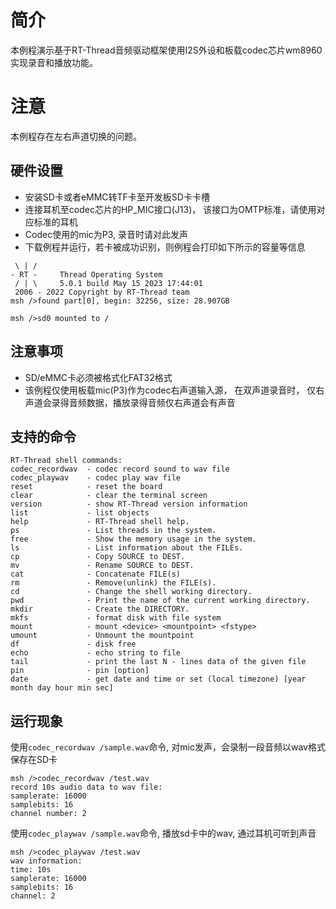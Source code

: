 # 简介

本例程演示基于RT-Thread音频驱动框架使用I2S外设和板载codec芯片wm8960实现录音和播放功能。

# 注意

本例程存在左右声道切换的问题。

## 硬件设置

- 安装SD卡或者eMMC转TF卡至开发板SD卡卡槽
- 连接耳机至codec芯片的HP_MIC接口(J13)， 该接口为OMTP标准，请使用对应标准的耳机
- Codec使用的mic为P3, 录音时请对此发声
- 下载例程并运行，若卡被成功识别，则例程会打印如下所示的容量等信息

```console
 \ | /
- RT -     Thread Operating System
 / | \     5.0.1 build May 15 2023 17:44:01
 2006 - 2022 Copyright by RT-Thread team
msh />found part[0], begin: 32256, size: 28.907GB

msh />sd0 mounted to /

```

## 注意事项

- SD/eMMC卡必须被格式化FAT32格式
- 该例程仅使用板载mic(P3)作为codec右声道输入源， 在双声道录音时， 仅右声道会录得音频数据，播放录得音频仅右声道会有声音


## 支持的命令

```console
RT-Thread shell commands:
codec_recordwav  - codec record sound to wav file
codec_playwav    - codec play wav file
reset            - reset the board
clear            - clear the terminal screen
version          - show RT-Thread version information
list             - list objects
help             - RT-Thread shell help.
ps               - List threads in the system.
free             - Show the memory usage in the system.
ls               - List information about the FILEs.
cp               - Copy SOURCE to DEST.
mv               - Rename SOURCE to DEST.
cat              - Concatenate FILE(s)
rm               - Remove(unlink) the FILE(s).
cd               - Change the shell working directory.
pwd              - Print the name of the current working directory.
mkdir            - Create the DIRECTORY.
mkfs             - format disk with file system
mount            - mount <device> <mountpoint> <fstype>
umount           - Unmount the mountpoint
df               - disk free
echo             - echo string to file
tail             - print the last N - lines data of the given file
pin              - pin [option]
date             - get date and time or set (local timezone) [year month day hour min sec]
```

## 运行现象
使用`codec_recordwav /sample.wav`命令, 对mic发声，会录制一段音频以wav格式保存在SD卡
```console
msh />codec_recordwav /test.wav
record 10s audio data to wav file:
samplerate: 16000
samplebits: 16
channel number: 2
```
使用`codec_playwav /sample.wav`命令, 播放sd卡中的wav, 通过耳机可听到声音
```console
msh />codec_playwav /test.wav
wav information:
time: 10s
samplerate: 16000
samplebits: 16
channel: 2
```

